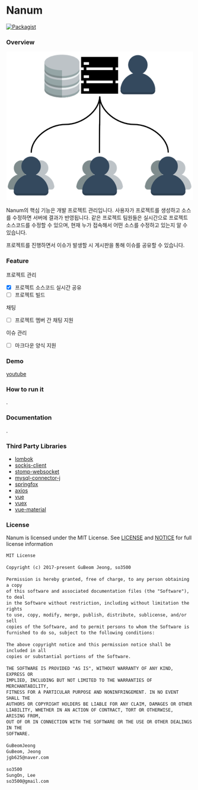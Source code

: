 # Nanum

[![Packagist](https://img.shields.io/packagist/l/doctrine/orm.svg)](https://github.com/LandvibeDev/Nanum/blob/master/LICENSE)

### Overview

![nanum](nanum.PNG)

Nanum의 핵심 기능은 개발 프로젝트 관리입니다. 사용자가 프로젝트를 생성하고 소스를 수정하면 서버에 결과가 반영됩니다. 같은 프로젝트 팀원들은 실시간으로 프로젝트 소스코드를 수정할 수 있으며, 현재 누가 접속해서 어떤 소스를 수정하고 있는지 알 수 있습니다.

프로젝트를 진행하면서 이슈가 발생할 시 게시판을 통해 이슈를 공유할 수 있습니다. 



### Feature

프로젝트 관리

- [x] 프로젝트 소스코드 실시간 공유
- [ ] 프로젝트 빌드

채팅

- [ ] 프로젝트 멤버 간 채팅 지원

이슈 관리

- [ ] 마크다운 양식 지원



### Demo

[youtube](https://youtu.be/SuTvPegamtY)



### How to run it

.



### Documentation

.



### Third Party Libraries

- [lombok](https://github.com/rzwitserloot/lombok)
- [sockjs-client](https://github.com/sockjs/sockjs-client)
- [stomp-websocket](https://github.com/jmesnil/stomp-websocket/)
- [mysql-connector-j](https://github.com/mysql/mysql-connector-j)
- [springfox](https://github.com/springfox/springfox)
- [axios](https://github.com/axios/axios)
- [vue](https://github.com/vuejs/vue)
- [vuex](https://github.com/vuejs/vuex)
- [vue-material](https://github.com/vuematerial/vue-material)



### License

Nanum is licensed under the MIT License. See [LICENSE](https://github.com/LandvibeDev/Nanum/LICENSE) and [NOTICE](https://github.com/LandvibeDev/Nanum/NOTICE.txt) for full license information

```
MIT License

Copyright (c) 2017-present GuBeom Jeong, so3500

Permission is hereby granted, free of charge, to any person obtaining a copy
of this software and associated documentation files (the "Software"), to deal
in the Software without restriction, including without limitation the rights
to use, copy, modify, merge, publish, distribute, sublicense, and/or sell
copies of the Software, and to permit persons to whom the Software is
furnished to do so, subject to the following conditions:

The above copyright notice and this permission notice shall be included in all
copies or substantial portions of the Software.

THE SOFTWARE IS PROVIDED "AS IS", WITHOUT WARRANTY OF ANY KIND, EXPRESS OR
IMPLIED, INCLUDING BUT NOT LIMITED TO THE WARRANTIES OF MERCHANTABILITY,
FITNESS FOR A PARTICULAR PURPOSE AND NONINFRINGEMENT. IN NO EVENT SHALL THE
AUTHORS OR COPYRIGHT HOLDERS BE LIABLE FOR ANY CLAIM, DAMAGES OR OTHER
LIABILITY, WHETHER IN AN ACTION OF CONTRACT, TORT OR OTHERWISE, ARISING FROM,
OUT OF OR IN CONNECTION WITH THE SOFTWARE OR THE USE OR OTHER DEALINGS IN THE
SOFTWARE.

GuBeomJeong
GuBeom, Jeong
jgb625@naver.com

so3500
SungOn, Lee
so3500@gmail.com
```

